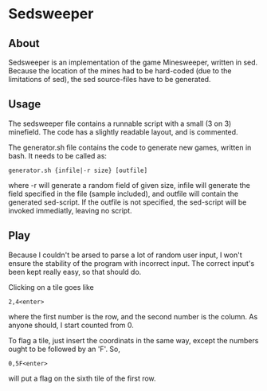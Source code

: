 
# Sedsweeper

## About

Sedsweeper is an implementation of the game Minesweeper, written in sed.
Because the location of the mines had to be hard-coded (due to the limitations
of sed), the sed source-files have to be generated.

## Usage

The sedsweeper file contains a runnable script with a small (3 on 3) minefield.
The code has a slightly readable layout, and is commented.

The generator.sh file contains the code to generate new games, written in bash.
It needs to be called as:

    generator.sh {infile|-r size} [outfile]

where -r will generate a random field of given size, infile will generate the
field specified in the file (sample included), and outfile will contain the
generated sed-script.  If the outfile is not specified, the sed-script will be
invoked immediatly, leaving no script.

## Play

Because I couldn't be arsed to parse a lot of random user input, I won't ensure
the stability of the program with incorrect input. The correct input's been kept
really easy, so that should do.

Clicking on a tile goes like

    2,4<enter>

where the first number is the row, and the second number is the column. As
anyone should, I start counted from 0.

To flag a tile, just insert the coordinats in the same way, except the numbers
ought to be followed by an 'F'. So,

    0,5F<enter>

will put a flag on the sixth tile of the first row.
